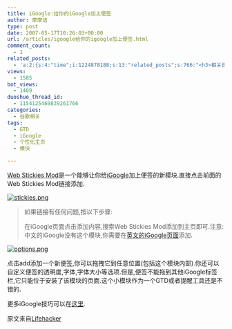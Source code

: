 ```yaml
---
title: iGoogle:给你的iGoogle加上便签
author: 摩摩诘
type: post
date: 2007-05-17T10:26:03+00:00
url: /articles/igoogle给你的igoogle加上便签.html
comment_count:
  - 1
related_posts:
  - 'a:2:{s:4:"time";i:1224878188;s:13:"related_posts";s:766:"<h3>相关日志</h3><ul class="related_post"><li><a href="http://www.digglife.cn/articles/clean-your-igoogle.html" title="iGoogle:清理你的个性化主页">iGoogle:清理你的个性化主页</a></li><li><a href="http://www.digglife.cn/articles/%e4%bd%bf%e7%94%a8greasemonkey%e4%b8%aa%e6%80%a7%e5%8c%96%e4%bd%a0%e7%9a%84igoogle.html" title="使用Greasemonkey个性化你的iGoogle">使用Greasemonkey个性化你的iGoogle</a></li><li><a href="http://www.digglife.cn/articles/%e6%95%88%e7%8e%87%e6%8c%87%e5%8d%97%ef%bc%9a%e5%a6%82%e4%bd%95%e6%9c%89%e6%95%88%e7%8e%87%e5%9c%b0%e6%95%b4%e7%90%86%e4%bd%a0%e7%9a%84%e4%b9%a6%e6%a1%8c.html" title="效率指南：如何有效率地整理你的书桌">效率指南：如何有效率地整理你的书桌</a></li></ul>";}'
views:
  - 1585
bot_views:
  - 1409
duoshuo_thread_id:
  - 1154125469839261766
categories:
  - 谷歌相关
tags:
  - GTD
  - iGoogle
  - 个性化主页
  - 模块

---
```

<a target="_blank" href="http://www.google.com/ig/directory?hl=en&root=%2Fig&dpos=top&num=24&url=http://webstickiesmod.googlecode.com/svn/trunk/web_stickies_modv3.0.xm">Web Stickies Mod</a>是一个能够让你给<a target="_blank" href="http://www.google.com/ig?hl=en">iGoogle</a>加上便签的新模块.直接点击前面的Web Stickies Mod链接添加.

[![stickies.png][1]][2]

> 如果链接有任何问题,按以下步骤:
> 
> 在iGoogle页面点击添加内容,搜索Web Stickies Mod添加到主页即可.注意:中文的iGoogle没有这个模块,你需要在<a target="_blank" href="http://www.google.com/ig?hl=en">英文的iGoogle页面</a>添加.

[![options.png][3]][4]
  
<span>点击add添加一个新便签,你可以拖拽它到任意位置(包括这个模块内部).你还可以自定义便签的透明度,字体,字体大小等选项.但是,便签不能拖到其他iGoogle标签栏,它只能位于安装了该模块的页面.这个小模块作为一个GTD或者提醒工具还是不错的.</span>

<span></span><span>更多iGoogle技巧可以在<a target="_blank" href="https://www.digglife.net/articles/%e4%bd%bf%e7%94%a8greasemonkey%e4%b8%aa%e6%80%a7%e5%8c%96%e4%bd%a0%e7%9a%84igoogle.html">这里</a>.</span>

<span>原文来自<a target="_blank" href="http://www.lifehacker.com">Lifehacker</a></span>

 [1]: http://digglife.qiniudn.com/wp-content/uploads/3/379/2007/05/stickies.png
 [2]: https://www.digglife.net/wp-content/uploads/3/379/2007/05/stickies.png "stickies.png"
 [3]: http://digglife.qiniudn.com/wp-content/uploads/3/379/2007/05/options.png
 [4]: https://www.digglife.net/wp-content/uploads/3/379/2007/05/options.png "options.png"